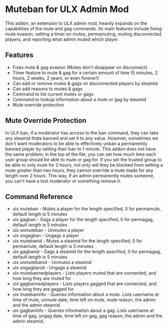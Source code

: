 # Muteban for ULX Admin Mod
This addon, an extension to ULX admin mod, heavily expands on the capabilities of the mute and gag commands. Its main features include fixing mute evasion, setting a timer on mutes, permamuting, muting disconnected players, and reporting what admin muted which player.
## Features
- Fixes mute & gag evasion (Mutes don't disappear on disconnect)
- Timer feature to mute & gag for a certain amount of time (5 minutes, 2 hours, 2 weeks, 2 years, or even forever!)
- Can add or remove mutes & gags on disconnected players by steamid
- Can add reasons to mutes & gags
- Command to list current mutes or gags
- Command to lookup information about a mute or gag by steamid
- Mute override protection

## Mute Override Protection
In ULX ban, if a moderator has access to the ban command, they can take any steamid thats banned and set it to any value. However, sometimes we don't want moderators to be able to effectively unban a permanently banned player by setting their ban to 1 minute. This addon does not have the same problem; in the top of the file, you can set how much time each user group should be able to mute or gag for. If you set the trusted group to be able to only mute for 2 hours, not only will they be blocked from setting a mute greater than two hours, they cannot override a mute made for any length over 2 hours. This way, if an admin permanently mutes someone, you can't have a test moderator or something remove it.

## Command Reference
- ulx muteban <ply> <length> <reason> - Mutes a player for the length specified, 0 for permamute, default length is 5 minutes
- ulx gagban <ply> <length> <reason> - Gags a player for the length specified, 0 for permagag, default length is 5 minutes
- ulx unmuteban <ply> - Unmutes a player
- ulx ungagban <ply> - Ungags a player
- ulx mutebanid <steamid> <length> <reason> - Mutes a steamid for the length specified, 0 for permamute, default length is 5 minutes
- ulx gagbanid <steamid> <length> <reason> - Gags a steamid for the length specified, 0 for permagag, default length is 5 minutes
- ulx unmutebanid <steamid> - Unmutes a steamid
- ulx ungagbanid <steamid> - Ungags a steamid
- ulx mutebannedplayers - Lists players muted that are connected, and how long they are muted for
- ulx gagbannedplayers - Lists players gagged that are connected, and how long they are gagged for
- ulx mutebaninfo <steamid> - Queries information about a mute. Lists username at time of mute, unmute date, time left on mute, mute reason, the admin and the admin steamid.
- ulx gagbaninfo <steamid> - Queries information about a gag. Lists username at time of gag, ungag date, time left on gag, gag reason, the admin and the admin steamid.
